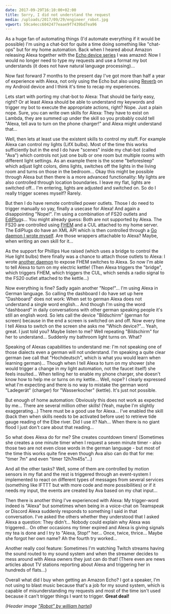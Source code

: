 ```yaml
---
date: 2017-09-29T16:10:00+02:00
title: Sorry, I did not understand the request
media: /uploads/2017/09/29/engineer_robot.jpg
vgwort: 59ca4ecc6042477eaae9f7439bd7ea96
---
```


As a huge fan of automating things (I'd automate everything if it would be possible) I'm using a chat-bot for quite a time doing something like "chat-ops" but for my home automation. Back when I heared about Amazon releasing Alexa together with the [Echo device series](http://amzn.to/2fDE7bT) I was amazed: Now I would no longer need to type my requests and use a format my bot understands (it does not have natural language processing)...

Now fast forward 7 months to the present day I've got more than half a year of experience with Alexa, not only using the Echo but also using [Reverb](https://play.google.com/store/apps/details?id=agency.rain.android.alexa) on my Android device and I think it's time to recap my experiences.

Lets start with porting my chat-bot to Alexa: That should be fairly easy, right? Or at least Alexa should be able to understand my keywords and trigger my bot to execute the appropriate actions, right? Nope. Just a plain nope. Sure, you can write own skills for Alexa: They have to exist on Lambda, they are summed up under the skill so you probably could tell "Alexa, tell ava to turn on the phone charger!" and Alexa might understand that...

Well, then lets at least use the existent skills to control my stuff. For example Alexa can control my lights (LifX bulbs). Most of the time this works sufficiently but in the end I do have "scenes" inside my chat-bot (called "Ava") which controls not just one bulb or one room but multiple rooms with different light settings. As an example there is the scene "beforesleep" which adjust light colors, dims lights, switches off the lights in the living room and turns on those in the bedroom... Okay this might be possible through Alexa but then there is a more advanced functionality: My lights are also controlled through location boundaries. I leave my flat, lights are switched off... I'm entering, lights are adjusted and switched on. So do I really trigger scenes myself? Rarely.

But then I do have remote controlled power outlets. Those I do need to trigger manually so yay, finally a usecase for Alexa! And again a disappointing "Nope!". I'm using a combination of FS20 outlets and [EdiPlug](http://www.edimax.com/edimax/merchandise/merchandise_detail/data/edimax/me/home_automation_smart_plug/sp-2101w/)s... You might already guess: Both are not supported by Alexa. The FS20 are controlled using [FHEM](https://fhem.de/) and a CUL attached to my home server. The EdiPlugs do have an XML API which is then controlled through a [Go daemon I wrote myself](https://github.com/Luzifer/ediplug_ctrl). Are those wrappers attachable to Alexa? Maybe, when writing an own skill for it...

As the support for Phillips Hue raised (which uses a bridge to control the Hue light bulbs) there finally was a chance to attach those outlets to Alexa: I wrote [another daemon](https://github.com/Luzifer/fhemhue) to expose FHEM switches to Alexa. So now I'm able to tell Alexa to turn on my electric kettle! (Then Alexa triggers the "bridge", which triggers FHEM, which triggers the CUL, which sends a radio signal to the FS20 outlet attached to the kettle...)

Now everything is fine? Sadly again another "Nope!"... I'm using Alexa in German language. So calling the dashboard I do have set up here "Dashboard" does not work: When set to german Alexa does not understand a single word english... And though I'm using the word "dashboard" in daily conversations with other german speaking people it's still an english word. So lets call the device "Bildschirm" (german for screen) because in the end a screen is switched on and off. Now every time I tell Alexa to switch on the screen she asks me "Which device?"... Yeah, great. I just told you? Maybe listen to me? Well repeating "Bildschirm" for her to understand... Suddenly my bathroom light turns on. What?

Speaking of Alexas capabilities to understand me: I'm not speaking one of those dialects even a german will not understand. I'm speaking a quite clear german (we call that "Hochdeutsch", which is what you would learn when learning german)... Though when I tell Alexa to turn on my shower (she would trigger a change in my light automation, not the faucet itself) she feels insulted... When telling her to enable my phone charger, she doesn't know how to help me or turns on my kettle... Well, nope? I clearly expressed what I'm expecting and there is no way to mistake the german word "Ladegerät" (charger) for "Wasserkocher" (kettle). It's just not possible.

But enough of home automation: Obviously this does not work as expected by me... There are several million other skills! (Yeah, maybe I'm slightly exaggerating...) There must be a good use for Alexa... I've enabled the skill (back then when skills needs to be activated before use) to retrieve tide gauge reading of the Elbe river. Did I use it? Nah... When there is no giant flood I just don't care about that reading...

So what does Alexa do for me? She creates countdown timers! (Sometimes she creates a one minute timer when I request a seven minute timer - also those two are not even close words in the german language - but most of the time this works quite fine even though Ava also can do that for me: "timer 7m" and even "timer 12h7m45s"...)
  
And all the other tasks? Well, some of them are controlled by motion sensors in my flat and the rest is triggered through an event-system I implemented to react on different types of messages from several services (something like IFTTT but with more code and more possibilities) or if it needs my input, the events are created by Ava based on my chat input...

Then there is another thing I've experienced with Alexa: My trigger-word indeed is "Alexa" but sometimes when being in a voice-chat on Teamspeak or Discord Alexa suddenly responds to something I said in that conversation. I've asked the others whether they understood that I asked Alexa a question: They didn't... Nobody could explain why Alexa was triggered... On other occasions my timer expired and Alexa is giving signals my tea is done and I try to "Alexa, Stop!" her... Once, twice, thrice... Maybe she forgot her own name? Ah the fourth try worked...

Another really cool feature: Sometimes I'm watching Twitch streams having the sound routed to my sound system and when the streamer decides to mess around with Alexa owners they just can do that! (There even are news articles about TV stations reporting about Alexa and triggering her in hundreds of flats...)

Overall what did I buy when getting an Amazon Echo? I got a speaker, I'm not using to blast music because that's a job for my sound system, which is capable of misunderstanding my requests and most of the time isn't used because it can't trigger things I want to trigger. **Great deal!**

_(Header image ["Robot" by william hartel](https://www.flickr.com/photos/132321727@N02/16863272554))_

